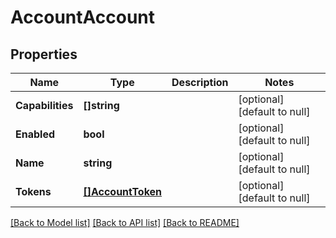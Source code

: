 # AccountAccount

## Properties
Name | Type | Description | Notes
------------ | ------------- | ------------- | -------------
**Capabilities** | **[]string** |  | [optional] [default to null]
**Enabled** | **bool** |  | [optional] [default to null]
**Name** | **string** |  | [optional] [default to null]
**Tokens** | [**[]AccountToken**](accountToken.md) |  | [optional] [default to null]

[[Back to Model list]](../README.md#documentation-for-models) [[Back to API list]](../README.md#documentation-for-api-endpoints) [[Back to README]](../README.md)


